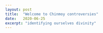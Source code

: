 ```yaml
---
layout: post
title:  "Welcome to Chinmoy controversies"
date:   2020-06-25
excerpt: "identifying ourselves divinity"
---
```

